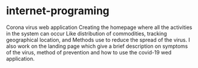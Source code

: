 # internet-programing
Corona virus web application
Creating the homepage where all the activities in the system can occur 
Like distribution of commodities, tracking geographical location, and
Methods use to reduce the spread of the virus.
I also work on the landing page which give a brief description on symptoms of the virus, method of prevention and how to use the covid-19 wed application.
